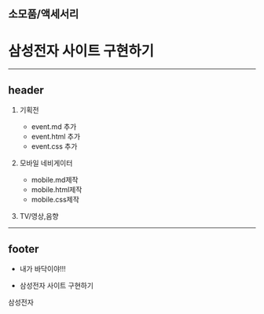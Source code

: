 

## 소모품/액세서리

# 삼성전자 사이트 구현하기
---
## header

1. 기획전
   - event.md 추가
   - event.html 추가
   - event.css 추가
2. 모바일 네비게이터
   - mobile.md제작
   - mobile.html제작
   - mobile.css제작

3. TV/영상,음향


---



## footer

- 내가 바닥이야!!!

- 삼성전자 사이트 구현하기


삼성전자


